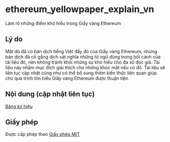 # ethereum_yellowpaper_explain_vn
Làm rõ những điểm khó hiểu trong Giấy vàng Ethereum

## Lý do
Mặt dù đã có bản dịch tiếng Việt đầy đủ của Giấy vàng Ethereum, nhưng bản dịch đã cố gắng dịch sát nghĩa những từ ngữ dùng trong bối cảnh của tài liệu đó, nên không tránh khỏi những sự khó hiểu cho đa số đọc giả. Tài liệu này nhằm mục đích giải thích cho những khúc mắt nếu có đó. 
Tài liệu sẽ liên tục cập nhật cũng như có thể bổ sung thêm kiến thức liên quan giúp cho quá trình tìm hiểu Giấy vàng Ethereum được thuận tiện.

## Nội dung (cập nhật liên tục)
[Bảng ký hiệu](./Conventions.md)

## Giấy phép
Được cấp phép theo [Giấy phép MIT](./LICENSE)
